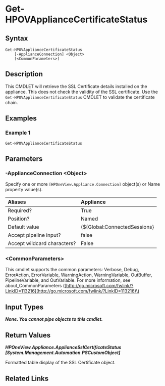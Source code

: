 ﻿---
description: Get the appliance SSL certificate status.
---

# Get-HPOVApplianceCertificateStatus

## Syntax

```text
Get-HPOVApplianceCertificateStatus
    [-ApplianceConnection] <Object>
    [<CommonParameters>]
```

## Description

This CMDLET will retrieve the SSL Certificate details installed on the appliance.  This does not check the validity of the SSL certificate.  Use the `Get-HPOVApplianceCertificateStatus` CMDLET to validate the certificate chain.

## Examples

###  Example 1 

```text
Get-HPOVApplianceCertificateStatus

```



## Parameters

### -ApplianceConnection &lt;Object&gt;

Specify one or more `[HPOneView.Appliance.Connection]` object(s) or Name property value(s).

| Aliases | Appliance |
| :--- | :--- |
| Required? | True |
| Position? | Named |
| Default value | (${Global:ConnectedSessions} | ? Default) |
| Accept pipeline input? | false |
| Accept wildcard characters? | False |

### &lt;CommonParameters&gt;

This cmdlet supports the common parameters: Verbose, Debug, ErrorAction, ErrorVariable, WarningAction, WarningVariable, OutBuffer, PipelineVariable, and OutVariable. For more information, see about\_CommonParameters \([http://go.microsoft.com/fwlink/?LinkID=113216](http://go.microsoft.com/fwlink/?LinkID=113216)\)

## Input Types

_**None.  You cannot pipe objects to this cmdlet.**_

## Return Values

_**HPOneView.Appliance.ApplianceSslCertificateStatus [System.Management.Automation.PSCustomObject]**_

Formatted table display of the SSL Certificate object.

## Related Links

